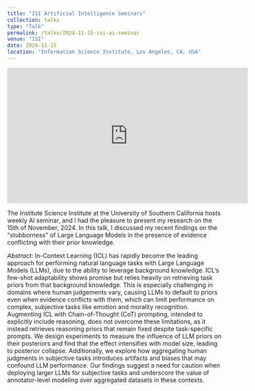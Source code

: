 ```yaml
---
title: "ISI Artificial Intelligence Seminars"
collection: talks
type: "Talk"
permalink: /talks/2024-11-15-isi-ai-seminar
venue: "ISI"
date: 2024-11-15
location: "Information Science Institute, Los Angeles, CA, USA"
---
```


<iframe width="560" height="315" src="https://www.youtube.com/embed/R76TmU8XMzk?si=fmsVaGyhTrAErXHY" title="YouTube video player" frameborder="0" allow="accelerometer; autoplay; clipboard-write; encrypted-media; gyroscope; picture-in-picture; web-share" referrerpolicy="strict-origin-when-cross-origin" allowfullscreen></iframe>
<br>

The Institute Science Institute at the University of Southern California hosts weekly AI seminar, and I had the pleasure to present my research on the 15th of November, 2024. In this talk, I discussed my recent findings on the "stubborness" of Large Language Models in the presence of evidence conflicting with their prior knowledge.

_Abstract_: In-Context Learning (ICL) has rapidly become the leading approach for performing natural language tasks with Large Language Models (LLMs), due to the ability to leverage background knowledge. ICL’s few-shot adaptability shows promise but relies heavily on retrieving task priors from that background knowledge. This is especially challenging in domains where human judgements vary, causing LLMs to default to priors even when evidence conflicts with them, which can limit performance on complex, subjective tasks like emotion and morality recognition. Augmenting ICL with Chain-of-Thought (CoT) prompting, intended to explicitly include reasoning, does not overcome these limitations, as it instead retrieves reasoning priors that remain fixed despite task-specific prompts. We design experiments to measure the influence of LLM priors on their posteriors and find that the effect intensifies with model size, leading to posterior collapse. Additionally, we explore how aggregating human judgments in subjective tasks introduces artifacts and biases that may confound LLM performance. Our findings suggest a need for caution when deploying larger LLMs for subjective tasks and underscore the value of annotator-level modeling over aggregated datasets in these contexts.